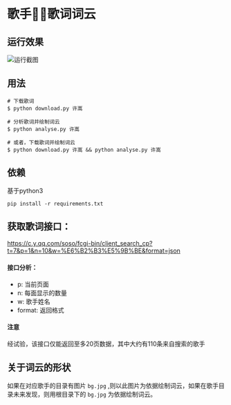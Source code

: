 # 歌手歌词词云

## 运行效果
![运行截图](https://puui.qpic.cn/vupload/0/1571202906332_p94wkus4c7j.png/0)

## 用法
```
# 下载歌词
$ python download.py 许嵩

# 分析歌词并绘制词云
$ python analyse.py 许嵩

# 或者，下载歌词并绘制词云
$ python download.py 许嵩 && python analyse.py 许嵩
```

## 依赖
基于python3
```
pip install -r requirements.txt
```

## 获取歌词接口：
https://c.y.qq.com/soso/fcgi-bin/client_search_cp?t=7&p=1&n=10&w=%E6%B2%B3%E5%9B%BE&format=json

#### 接口分析：
- p: 当前页面
- n: 每面显示的数量
- w: 歌手姓名
- format: 返回格式
#### 注意
经试验，该接口仅能返回至多20页数据，其中大约有110条来自搜索的歌手

## 关于词云的形状
如果在对应歌手的目录有图片 `bg.jpg` ,则以此图片为依据绘制词云，如果在歌手目录未来发现，则用根目录下的 `bg.jpg` 为依据绘制词云。

